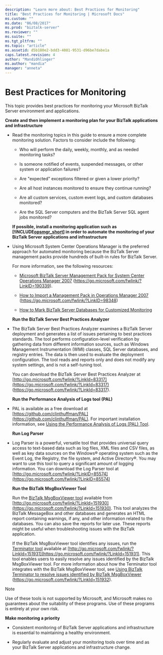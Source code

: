 ```yaml
---
description: "Learn more about: Best Practices for Monitoring"
title: "Best Practices for Monitoring | Microsoft Docs"
ms.custom: ""
ms.date: "06/08/2017"
ms.prod: "biztalk-server"
ms.reviewer: ""
ms.suite: ""
ms.tgt_pltfrm: ""
ms.topic: "article"
ms.assetid: d5b180e2-bdd3-4081-9531-d96be7dabe1a
caps.latest.revision: 4
author: "MandiOhlinger"
ms.author: "mandia"
manager: "anneta"
---
```

# Best Practices for Monitoring
This topic provides best practices for monitoring your Microsoft BizTalk Server environment and applications.

 **Create and then implement a monitoring plan for your BizTalk applications and infrastructure**

- Read the monitoring topics in this guide to ensure a more complete monitoring solution. Factors to consider include the following:

  -   Who will perform the daily, weekly, monthly, and as needed monitoring tasks?

  -   Is someone notified of events, suspended messages, or other system or application failures?

  -   Are "expected" exceptions filtered or given a lower priority?

  -   Are all host instances monitored to ensure they continue running?

  -   Are all custom services, custom event logs, and custom databases monitored?

  -   Are the SQL Server computers and the BizTalk Server SQL agent jobs monitored?

  **If possible, install a monitoring application such as [!INCLUDE[opsmgr_short](../includes/opsmgr-short-md.md)] in order to automate the monitoring of your BizTalk Server applications and infrastructure**

- Using Microsoft System Center Operations Manager is the preferred approach for automated monitoring because the BizTalk Server management packs provide hundreds of built-in rules for BizTalk Server.

   For more information, see the following resources:

  -   [Microsoft BizTalk Server Management Pack for System Center Operations Manager 2007](https://go.microsoft.com/fwlink/?LinkID=190339) (https://go.microsoft.com/fwlink/?LinkID=190339).

  -   [How to Import a Management Pack in Operations Manager 2007](https://go.microsoft.com/fwlink/?LinkID=98348) (https://go.microsoft.com/fwlink/?LinkID=98348)

  -   [How to Mark BizTalk Server Databases for Customized Monitoring](../technical-guides/how-to-mark-biztalk-server-databases-for-customized-monitoring.md)

  **Run the BizTalk Server Best Practices Analyzer**

- The BizTalk Server Best Practices Analyzer examines a BizTalk Server deployment and generates a list of issues pertaining to best practices standards. The tool performs configuration-level verification by gathering data from different information sources, such as Windows Management Instrumentation (WMI) classes, SQL Server databases, and registry entries. The data is then used to evaluate the deployment configuration. The tool reads and reports only and does not modify any system settings, and is not a self-tuning tool.

   You can download the BizTalk Server Best Practices Analyzer at [http://go.microsoft.com/fwlink/?LinkId=83317](https://go.microsoft.com/fwlink/?LinkId=83317) (https://go.microsoft.com/fwlink/?LinkId=83317).

  **Run the Performance Analysis of Logs tool (PAL)**

- PAL is available as a free download at [https://github.com/clinthuffman/PAL](https://github.com/clinthuffman/PAL). For important installation information, see [Using the Performance Analysis of Logs (PAL) Tool](../technical-guides/using-the-performance-analysis-of-logs-pal-tool.md).

  **Run Log Parser**

- Log Parser is a powerful, versatile tool that provides universal query access to text-based data such as log files, XML files and CSV files, as well as key data sources on the Windows® operating system such as the Event Log, the Registry, the file system, and Active Directory®. You may want to use this tool to query a significant amount of logging information. You can download the Log Parser tool at [http://go.microsoft.com/fwlink/?LinkID=85574](https://go.microsoft.com/fwlink/?LinkID=85574)

  **Run the BizTalk MsgBoxViewer Tool**

  Run the [BizTalk MsgBoxViewer tool](https://go.microsoft.com/fwlink/?LinkId=151930) available from [http://go.microsoft.com/fwlink/?LinkId=151930](https://go.microsoft.com/fwlink/?LinkId=151930). This tool analyzes the BizTalk MessageBox and other databases and generates an HTML report containing warnings, if any, and other information related to the databases. You can also save the reports for later use. These reports might be useful when troubleshooting issues with the BizTalk application.

  If the BizTalk MsgBoxViewer tool identifies any issues, run the [Terminator tool](https://go.microsoft.com/fwlink/?LinkId=151931) available at [http://go.microsoft.com/fwlink/?LinkId=151931](https://go.microsoft.com/fwlink/?LinkId=151931). This tool enables users to easily resolve any issues identified by the BizTalk MsgBoxViewer tool. For more information about how the Terminator tool integrates with the BizTalk MsgBoxViewer tool, see [Using BizTalk Terminator to resolve issues identified by BizTalk MsgBoxViewer](https://go.microsoft.com/fwlink/?LinkId=151932) (https://go.microsoft.com/fwlink/?LinkId=151932).

> [!NOTE]
>  Use of these tools is not supported by Microsoft, and Microsoft makes no guarantees about the suitability of these programs. Use of these programs is entirely at your own risk.

 **Make monitoring a priority**

-   Consistent monitoring of BizTalk Server applications and infrastructure is essential to maintaining a healthy environment.

-   Regularly evaluate and adjust your monitoring tools over time and as your BizTalk Server applications and infrastructure change.
